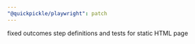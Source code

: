 ```yaml
---
"@quickpickle/playwright": patch
---
```


fixed outcomes step definitions and tests for static HTML page
